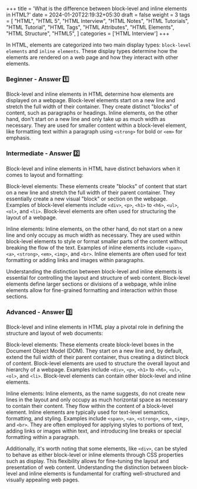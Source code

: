 +++
title = 'What is the difference between block-level and inline elements in HTML?'
date = 2024-01-20T22:19:32+05:30
draft = false
weight = 3
tags = [
    "HTML",
    "HTML 5",
    "HTML Interview",
    "HTML Notes",
    "HTML Tutorials",
    "HTML Tutorial",
    "HTML Tags",
    "HTML Attributes",
    "HTML Elements",
    "HTML Structure",
    "HTML5",
]
categories = ['HTML Interview']
+++

In HTML, elements are categorized into two main display types: `block-level elements` and `inline elements`. These display types determine how the elements are rendered on a web page and how they interact with other elements.

### Beginner - Answer 1️⃣

Block-level and inline elements in HTML determine how elements are displayed on a webpage. Block-level elements start on a new line and stretch the full width of their container. They create distinct "blocks" of content, such as paragraphs or headings. Inline elements, on the other hand, don't start on a new line and only take up as much width as necessary. They are used for smaller content within a block-level element, like formatting text within a paragraph using `<strong>` for bold or `<em>` for emphasis.

### Intermediate - Answer 2️⃣

Block-level and inline elements in HTML have distinct behaviors when it comes to layout and formatting:

Block-level elements: These elements create "blocks" of content that start on a new line and stretch the full width of their parent container. They essentially create a new visual "block" or section on the webpage. Examples of block-level elements include `<div>`, `<p>`, `<h1>` to `<h6>`, `<ul>`, `<ol>`, and `<li>`. Block-level elements are often used for structuring the layout of a webpage.

Inline elements: Inline elements, on the other hand, do not start on a new line and only occupy as much width as necessary. They are used within block-level elements to style or format smaller parts of the content without breaking the flow of the text. Examples of inline elements include `<span>`, `<a>`, `<strong>`, `<em>`, `<img>`, and `<br>`. Inline elements are often used for text formatting or adding links and images within paragraphs.

Understanding the distinction between block-level and inline elements is essential for controlling the layout and structure of web content. Block-level elements define larger sections or divisions of a webpage, while inline elements allow for fine-grained formatting and interaction within those sections.

### Advanced - Answer 3️⃣

Block-level and inline elements in HTML play a pivotal role in defining the structure and layout of web documents:

Block-level elements: These elements create block-level boxes in the Document Object Model (DOM). They start on a new line and, by default, extend the full width of their parent container, thus creating a distinct block of content. Block-level elements are used to structure the overall layout and hierarchy of a webpage. Examples include `<div>`, `<p>`, `<h1>` to `<h6>`, `<ul>`, `<ol>`, and `<li>`. Block-level elements can contain other block-level and inline elements.

Inline elements: Inline elements, as the name suggests, do not create new lines in the layout and only occupy as much horizontal space as necessary to contain their content. They flow within the content of a block-level element. Inline elements are typically used for text-level semantics, formatting, and styling. Examples include `<span>`, `<a>`, `<strong>`, `<em>`, `<img>`, and `<br>`. They are often employed for applying styles to portions of text, adding links or images within text, and introducing line breaks or special formatting within a paragraph.

Additionally, it's worth noting that some elements, like `<div>`, can be styled to behave as either block-level or inline elements through CSS properties such as display. This flexibility allows for fine-tuning the layout and presentation of web content. Understanding the distinction between block-level and inline elements is fundamental for crafting well-structured and visually appealing web pages.

